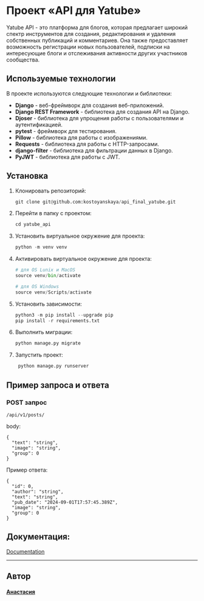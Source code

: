 # Проект «API для Yatube»
Yatube API - это  платформа для блогов, которая предлагает широкий спектр инструментов для создания, редактирования и удаления собственных публикаций и комментариев. Она также предоставляет возможность регистрации новых пользователей, подписки на интересующие блоги и отслеживания активности других участников сообщества.

## Используемые технологии

В проекте используются следующие технологии и библиотеки:

- **Django** - веб-фреймворк для создания веб-приложений.
- **Django REST Framework** - библиотека для создания API на Django.
- **Djoser** - библиотека для упрощения работы с пользователями и аутентификацией.
- **pytest** - фреймворк для тестирования.
- **Pillow** - библиотека для работы с изображениями.
- **Requests** - библиотека для работы с HTTP-запросами.
- **django-filter** - библиотека для фильтрации данных в Django.
- **PyJWT** - библиотека для работы с JWT.

## Установка

1. Клонировать репозиторий:

    ```python
    git clone git@github.com:kostoyanskaya/api_final_yatube.git
    ```

2. Перейти в папку с проектом:

    ```python
    cd yatube_api
    ```

3. Установить виртуальное окружение для проекта:

    ```python
    python -m venv venv
    ```

4. Активировать виртуальное окружение для проекта:

    ```python
    # для OS Lunix и MacOS
    source venv/bin/activate

    # для OS Windows
    source venv/Scripts/activate
    ```


5. Установить зависимости:

    ```python
    python3 -m pip install --upgrade pip
    pip install -r requirements.txt
    ```

6. Выполнить миграции:

    ```python
    python manage.py migrate
    ```

7. Запустить проект:
   ```python
    python manage.py runserver
    ```

## Пример запроса и ответа

### POST запрос
`/api/v1/posts/`

body:
```
{
  "text": "string",
  "image": "string",
  "group": 0
}
```

Пример ответа:

```
{
  "id": 0,
  "author": "string",
  "text": "string",
  "pub_date": "2024-09-01T17:57:45.389Z",
  "image": "string",
  "group": 0
}
```


## Документация:
[Documentation](http://127.0.0.1:8000/redoc/)
***

## Автор
#### [Анастасия](https://github.com/kostoyanskaya/)